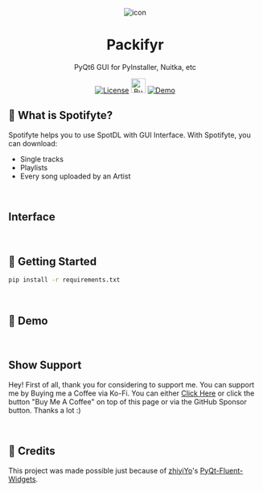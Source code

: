 <div align="center">

![icon](https://github.com/rohankishore/Packifyr/assets/109947257/2d9de576-70ee-4636-9857-c289a8237c77)
# Packifyr
PyQt6 GUI for PyInstaller, Nuitka, etc

</div>

<div align="center">
  
  <a href="https://opensource.org/licenses/MIT">![License](https://img.shields.io/badge/License-MIT-yellow)</a>
  <a href='https://ko-fi.com/V7V7QZ7GS' target='_blank'><img height='36' style='border:0px;height:29px;' src='https://storage.ko-fi.com/cdn/kofi5.png?v=3' border='0' alt='Buy Me a Coffee at ko-fi.com' /></a>
  <a href="https://www.fiverr.com/rohancodespy/">![Demo](https://img.shields.io/badge/Fiverr-Hire-green)</a>
</div>

## 🎵 What is Spotifyte?
Spotifyte helps you to use SpotDL with GUI Interface. With Spotifyte, you can download:
- Single tracks
- Playlists
- Every song uploaded by an Artist
  
<br>

## Interface

<br>

## 👒 Getting Started

```bash
pip install -r requirements.txt
```

<br>


## 🌊 Demo


<br>

## Show Support

Hey! First of all, thank you for considering to support me. You can support me by Buying me a Coffee via Ko-Fi. You can either [Click Here](https://ko-fi.com/rohankishore) or click the button "Buy Me A Coffee" on top of this page or via the GitHub Sponsor button. Thanks a lot :)

<br>

## 💖 Credits

This project was made possible just because of [zhiyiYo](https://github.com/zhiyiYo)'s [PyQt-Fluent-Widgets](https://github.com/zhiyiYo/PyQt-Fluent-Widgets).

<br>

